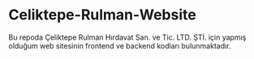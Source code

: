 # Celiktepe-Rulman-Website
Bu repoda Çeliktepe Rulman Hırdavat San. ve Tic. LTD. ŞTİ. için yapmış olduğum web sitesinin frontend ve backend kodları bulunmaktadır.
